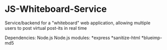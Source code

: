 # JS-Whiteboard-Service
Service/backend for a "whiteboard" web application, allowing multiple users to post virtual post-its in real time


Dependencies:
Node.js
	Node.js modules:
	*express
	*sanitize-html
	*blueimp-md5
